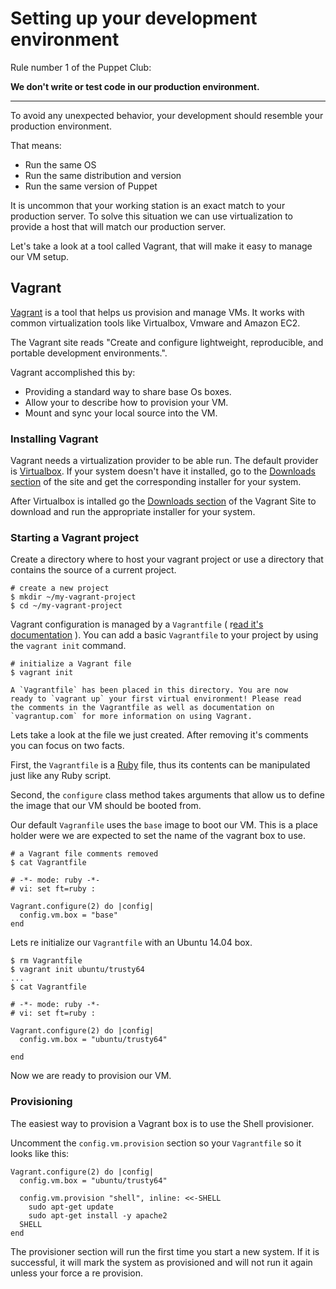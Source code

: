 # Setting up your development environment

Rule number 1 of the Puppet Club:

**We don't write or test code in our production environment.**


---

To avoid any unexpected behavior, your development should resemble your production environment.

That means:
* Run the same OS
* Run the same distribution and version
* Run the same version of Puppet

It is uncommon that your working station is an exact match to your production server. To solve this situation we can use virtualization to provide a host that will match our production server.

Let's take a look at a tool called Vagrant, that will make it easy to manage our VM setup.

## Vagrant

[Vagrant]( https://www.vagrantup.com/ ) is a tool that helps us provision and manage VMs. It works with common virtualization tools like Virtualbox, Vmware and Amazon EC2. 

The Vagrant site reads "Create and configure lightweight, reproducible, and portable development environments.".

Vagrant accomplished this by:
* Providing a standard way to share base Os boxes.
* Allow your to describe how to provision your VM.
* Mount and sync your local source into the VM.

### Installing Vagrant

Vagrant needs a virtualization provider to be able run. The default provider is [Virtualbox](https://www.virtualbox.org/). If your system doesn't have it installed, go to the [Downloads section](https://www.virtualbox.org/wiki/Downloads) of the site and get the corresponding installer for your system. 

After Virtualbox is intalled go the [Downloads section](https://www.vagrantup.com/downloads.html) of the Vagrant Site to download and run the appropriate installer for your system.

### Starting a Vagrant project

Create a directory where to host your vagrant project or use a directory that contains the source of a current project.

```
# create a new project
$ mkdir ~/my-vagrant-project
$ cd ~/my-vagrant-project
```

Vagrant configuration is managed by a `Vagrantfile` ( r[ead it's documentation](https://docs.vagrantup.com/v2/vagrantfile/index.html) ). You can add a basic `Vagrantfile` to your project by using the `vagrant init` command.

```
# initialize a Vagrant file
$ vagrant init

A `Vagrantfile` has been placed in this directory. You are now
ready to `vagrant up` your first virtual environment! Please read
the comments in the Vagrantfile as well as documentation on
`vagrantup.com` for more information on using Vagrant.
```

Lets take a look at the file we just created. After removing it's comments you can focus on two facts.

First, the `Vagrantfile` is a [Ruby](https://www.ruby-lang.org/en/) file, thus its contents can be manipulated just like any Ruby script.

Second, the `configure` class method takes arguments that allow us to define the image that our VM should be booted from.

Our default `Vagranfile` uses the `base` image to boot our VM. This is a place holder were we are expected to set the name of the vagrant box to use.

```
# a Vagrant file comments removed
$ cat Vagrantfile

# -*- mode: ruby -*-
# vi: set ft=ruby :

Vagrant.configure(2) do |config|
  config.vm.box = "base"
end
```

Lets re initialize our `Vagrantfile` with an Ubuntu 14.04 box.

```
$ rm Vagrantfile
$ vagrant init ubuntu/trusty64
...
$ cat Vagrantfile

# -*- mode: ruby -*-
# vi: set ft=ruby :

Vagrant.configure(2) do |config|
  config.vm.box = "ubuntu/trusty64"
 
end
```

Now we are ready to provision our VM.

### Provisioning

The easiest way to provision a Vagrant box is to use the Shell provisioner. 

Uncomment the `config.vm.provision` section so your `Vagrantfile` so it looks like this:

```
Vagrant.configure(2) do |config|
  config.vm.box = "ubuntu/trusty64"
  
  config.vm.provision "shell", inline: <<-SHELL
    sudo apt-get update
    sudo apt-get install -y apache2
  SHELL
end
```

The provisioner section will run the first time you start a new system. If it is successful, it will mark the system as provisioned and will not run it again unless your force a re provision.






